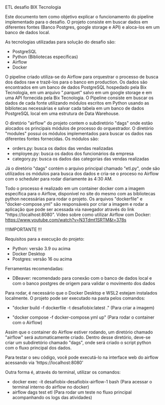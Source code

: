 ETL desafio BIX Tecnologia

Este documento tem como objetivo explicar o funcionamento do pipeline implementado para o desafio. O projeto consiste em buscar dados em diferentes fontes (Banco Postgres, google storage e API) e aloca-los em um banco de dados local.

As tecnologias utilizadas para solução do desafio são:

- PostgreSQL
- Python (Bibliotecas específicas)
- Airflow
- Docker 

O pipeline criado utiliza-se do Airflow para orquestrar o processo de busca dos dados raw e trazê-los para o banco em production. Os dados são encontrados em um banco de dados PostgreSQL hospedado pela Bix Tecnologia, em um arquivo ".parquet" salvo em um google storage e em uma API fornecida pela Bix Tecnologia. O Pipeline consiste em buscar os dados de cada fonte utilizando módulos escritos em Python usando as bibliotecas necessárias e salvar cada tabela em um banco de dados PostgreSQL local em uma estrutura de Data Warehouse.

O diretório "airflow" do projeto contem o subdiretório "dags" onde estão alocados os principais módulos de processo do orquestrador. O diretório "modules" possui os módulos implementados para buscar os dados nas diferentes fontes fornecidas. Os módulos são:

- orders.py: busca os dados das vendas realizadas
- employee.py: busca os dados dos funcionários da empresa
- category.py: busca os dados das categorias das vendas realizadas

Já o diretório "dags" contém o arquivo principal chamado "etl.py", onde são utilizados os módulos para busca dos dados e cria-se o proceso no Airflow com o scheduler para rodar diariamente às 4:30 AM.

Todo o processo é realizado em um container docker com a imagem específica para o Airflow, disponível no site do mesmo com as bibliotecas python necessárias para rodar o projeto. Os arquivos "dockerfile" e "docker-compose.yml" são responsáveis por criar a imagem e rodar a aplicação que pode ser acessada via navegador através do link "https://localhost:8080". Vídeo sobre como utilizar Airflow com Docker: https://www.youtube.com/watch?v=N3Tdmt1SRTM&t=378s

!!!IMPORTANTE !!!

Requisitos para a execução do projeto:

- Python: versão 3.9 ou acima
- Docker Desktop
- Postgres: versão 16 ou acima

Ferramentas recomendadas:

- DBeaver: recomendado para conexão com o banco de dados local e com o banco postgres de origem para validar o movimento dos dados

Para rodar, é necessário que o Docker Desktop e WSL2 estejam instalados localmente. O projeto pode ser executado na pasta pelos comandos:

- "docker build -f dockerfile -t desafiobix:latest ." (Para criar a imagem)

- "docker compose -f docker-compose.yml up" (Para rodar o container com o Airflow)

Assim que o container do Airflow estiver rodando, um diretório chamado "airflow" será automaticamente criado. 
Dentro desse diretório, deve-se criar um subdiretório chamado "dags", onde será criado o script python com o fluxo principal dos dados.

Para testar o seu código, você pode executá-lo na interface web do airflow acessando via 'https://localhost:8080'

Outra forma é, através do terminal, utilizar os comandos:

- docker exec -it desafiobix-desafiobix-airflow-1 bash (Para acessar o terminal interno do airflow no docker)
- airflow dags test etl (Para rodar um teste no fluxo principal acompanhando os logs das atividades)

